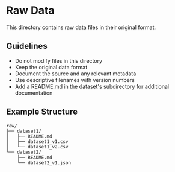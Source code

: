 # Raw Data

This directory contains raw data files in their original format.

## Guidelines

- Do not modify files in this directory
- Keep the original data format
- Document the source and any relevant metadata
- Use descriptive filenames with version numbers
- Add a README.md in the dataset's subdirectory for additional documentation

## Example Structure

```
raw/
├── dataset1/
│   ├── README.md
│   ├── dataset1_v1.csv
│   └── dataset1_v2.csv
└── dataset2/
    ├── README.md
    └── dataset2_v1.json
```
